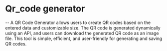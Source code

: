 # Qr_code generator

-- A QR Code Generator allows users to create QR codes based on the entered data and customizable size. The QR code is generated dynamically using an API, and users can download the generated QR code as an image file. This tool is simple, efficient, and user-friendly for generating and saving QR codes.